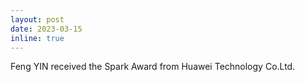 ```yaml
---
layout: post
date: 2023-03-15
inline: true
---
```


Feng YIN received the Spark Award from Huawei Technology Co.Ltd. 